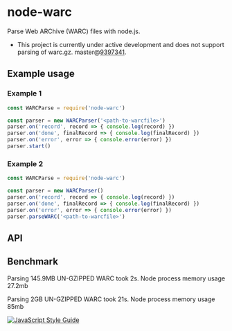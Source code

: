 # node-warc
Parse Web ARChive  (WARC) files with node.js. 

* This project is currently under active development and does not support parsing of warc.gz. master@[9397341](https://github.com/N0taN3rd/node-warc/commit/93973417b648045549db3784df0889d8e28ae4c7).      

## Example usage

### Example 1
```js
const WARCParse = require('node-warc')

const parser = new WARCParser('<path-to-warcfile>')
parser.on('record', record => { console.log(record) })
parser.on('done', finalRecord => { console.log(finalRecord) })
parser.on('error', error => { console.error(error) })
parser.start()
```

### Example 2
```js
const WARCParse = require('node-warc')

const parser = new WARCParser()
parser.on('record', record => { console.log(record) })
parser.on('done', finalRecord => { console.log(finalRecord) })
parser.on('error', error => { console.error(error) })
parser.parseWARC('<path-to-warcfile>')
```

## API

## Benchmark
Parsing 145.9MB UN-GZIPPED WARC took 2s.  Node process memory usage 27.2mb

Parsing 2GB UN-GZIPPED WARC took 21s. Node process memory usage 85mb


[![JavaScript Style Guide](https://cdn.rawgit.com/feross/standard/master/badge.svg)](https://github.com/feross/standard)
